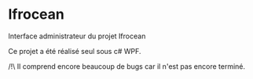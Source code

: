 # Ifrocean
Interface administrateur du projet Ifrocean

Ce projet a été réalisé seul sous c# WPF.

/!\ Il comprend encore beaucoup de bugs car il n'est pas encore terminé.

